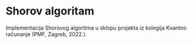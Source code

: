 # Shorov algoritam

Implementacija Shorovog algoritma u sklopu projekta iz kolegija Kvantno računanje (PMF, Zagreb, 2022.).
